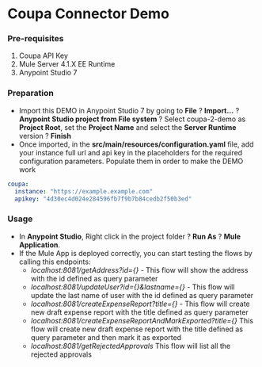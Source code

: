 # Coupa Connector Demo

### Pre-requisites

1. Coupa API Key
2. Mule Server 4.1.X EE Runtime
3. Anypoint Studio 7

### Preparation

* Import this DEMO in Anypoint Studio 7 by going to **File** ? **Import...** ? **Anypoint Studio project from File system** ?
Select coupa-2-demo as **Project Root**, set the **Project Name** and select the **Server Runtime** version ? **Finish**
* Once imported, in the **src/main/resources/configuration.yaml** file, add your instance full url and api key in the placeholders for the required configuration parameters. Populate them in order to make the DEMO work 
```yaml
coupa:
  instance: "https://example.example.com"
  apikey: "4d30ec4d024e284596fb7f9b7b84cedb2f50b3ed" 
```

### Usage
* In **Anypoint Studio**, Right click in the project folder ? **Run As** ? **Mule Application**.
* If the Mule App is deployed correctly, you can start testing the flows by calling this endpoints:
    * *localhost:8081/getAddress?id={}* - This flow will show the address with the id defined as query parameter
    * *localhost:8081/updateUser?id={}&lastname={}* - This flow will update the last name of user with the id defined as query parameter
    * *localhost:8081/createExpenseReport?title={}* - This flow will create new draft expense report with the title defined as query parameter
    * *localhost:8081/createExpenseReportAndMarkExported?title={}* This flow will create new draft expense report with the title defined as query parameter and then mark it as exported
    * *localhost:8081/getRejectedApprovals* This flow will list all the rejected approvals